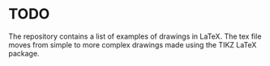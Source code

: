 # TODO
The repository contains a list of examples of drawings in LaTeX. The tex file moves from simple to more complex drawings made using the TIKZ LaTeX package.

